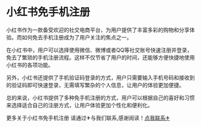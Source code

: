 # 小红书免手机注册

小红书作为一款备受欢迎的社交电商平台，为用户提供了丰富多彩的购物和分享体验。而如何免去手机注册成为了用户关注的焦点之一。

在小红书中，用户可以选择使用微信、微博或者QQ等社交账号快速注册并登录，免去了繁琐的手机注册流程。这样不仅节省了用户的时间，还能够方便快捷地使用小红书的各项功能。

另外，小红书还提供了手机验证码登录的方式，用户只需要输入手机号码和接收到的验证码即可快速登录，无需填写繁杂的个人信息，让用户的体验更加便捷。

总的来说，小红书提供了多种免手机注册的方式，用户可以根据自己的喜好和习惯来选择适合自己的注册方式，让用户体验更加个性化和便利化。

更多关于小红书免手机注册 请通过✈与我们联系,感谢阅读！[点我联系✈](https://help.G208.com)